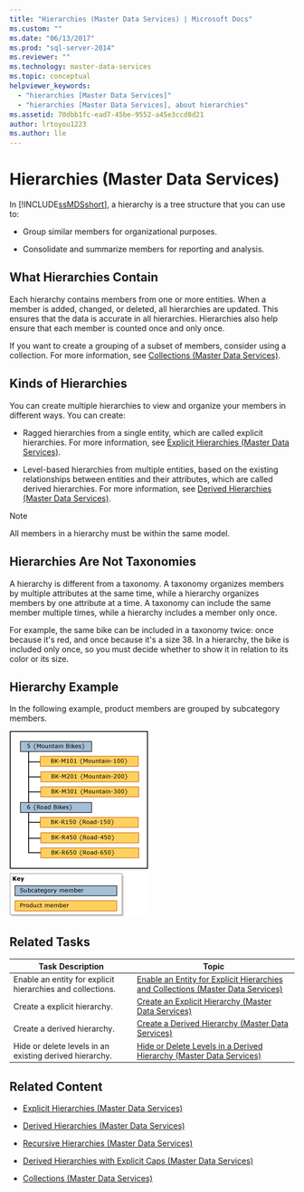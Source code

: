 ```yaml
---
title: "Hierarchies (Master Data Services) | Microsoft Docs"
ms.custom: ""
ms.date: "06/13/2017"
ms.prod: "sql-server-2014"
ms.reviewer: ""
ms.technology: master-data-services
ms.topic: conceptual
helpviewer_keywords: 
  - "hierarchies [Master Data Services]"
  - "hierarchies [Master Data Services], about hierarchies"
ms.assetid: 70dbb1fc-ead7-45be-9552-a45e3ccd8d21
author: lrtoyou1223
ms.author: lle
---
```

# Hierarchies (Master Data Services)
  In [!INCLUDE[ssMDSshort](../includes/ssmdsshort-md.md)], a hierarchy is a tree structure that you can use to:

-   Group similar members for organizational purposes.

-   Consolidate and summarize members for reporting and analysis.

## What Hierarchies Contain
 Each hierarchy contains members from one or more entities. When a member is added, changed, or deleted, all hierarchies are updated. This ensures that the data is accurate in all hierarchies. Hierarchies also help ensure that each member is counted once and only once.

 If you want to create a grouping of a subset of members, consider using a collection. For more information, see [Collections &#40;Master Data Services&#41;](collections-master-data-services.md).

## Kinds of Hierarchies
 You can create multiple hierarchies to view and organize your members in different ways. You can create:

-   Ragged hierarchies from a single entity, which are called explicit hierarchies. For more information, see [Explicit Hierarchies &#40;Master Data Services&#41;](../../2014/master-data-services/explicit-hierarchies-master-data-services.md).

-   Level-based hierarchies from multiple entities, based on the existing relationships between entities and their attributes, which are called derived hierarchies. For more information, see [Derived Hierarchies &#40;Master Data Services&#41;](../../2014/master-data-services/derived-hierarchies-master-data-services.md).

> [!NOTE]
>  All members in a hierarchy must be within the same model.

## Hierarchies Are Not Taxonomies
 A hierarchy is different from a taxonomy. A taxonomy organizes members by multiple attributes at the same time, while a hierarchy organizes members by one attribute at a time. A taxonomy can include the same member multiple times, while a hierarchy includes a member only once.

 For example, the same bike can be included in a taxonomy twice: once because it's red, and once because it's a size 38. In a hierarchy, the bike is included only once, so you must decide whether to show it in relation to its color or its size.

## Hierarchy Example
 In the following example, product members are grouped by subcategory members.

 ![Hierarchy Grouped by Subcategory Example](../../2014/master-data-services/media/mds-conc-hierarchy.gif "Hierarchy Grouped by Subcategory Example")

## Related Tasks

|Task Description|Topic|
|----------------------|-----------|
|Enable an entity for explicit hierarchies and collections.|[Enable an Entity for Explicit Hierarchies and Collections &#40;Master Data Services&#41;](../../2014/master-data-services/enable-an-entity-for-explicit-hierarchies-and-collections-master-data-services.md)|
|Create a explicit hierarchy.|[Create an Explicit Hierarchy &#40;Master Data Services&#41;](../../2014/master-data-services/create-an-explicit-hierarchy-master-data-services.md)|
|Create a derived hierarchy.|[Create a Derived Hierarchy &#40;Master Data Services&#41;](../../2014/master-data-services/create-a-derived-hierarchy-master-data-services.md)|
|Hide or delete levels in an existing derived hierarchy.|[Hide or Delete Levels in a Derived Hierarchy &#40;Master Data Services&#41;](../../2014/master-data-services/hide-or-delete-levels-in-a-derived-hierarchy-master-data-services.md)|

## Related Content

-   [Explicit Hierarchies &#40;Master Data Services&#41;](../../2014/master-data-services/explicit-hierarchies-master-data-services.md)

-   [Derived Hierarchies &#40;Master Data Services&#41;](../../2014/master-data-services/derived-hierarchies-master-data-services.md)

-   [Recursive Hierarchies &#40;Master Data Services&#41;](../../2014/master-data-services/recursive-hierarchies-master-data-services.md)

-   [Derived Hierarchies with Explicit Caps &#40;Master Data Services&#41;](../../2014/master-data-services/derived-hierarchies-with-explicit-caps-master-data-services.md)

-   [Collections &#40;Master Data Services&#41;](collections-master-data-services.md)


